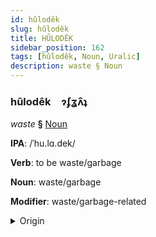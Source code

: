 ```yaml
---
id: hûlodêk
slug: hûlodêk
title: HÛLODÊK
sidebar_position: 162
tags: [hûlodêk, Noun, Uralic]
description: waste § Noun
---
```


### hûlodêk&emsp;<span kind="abugida">ɂʄʓʌ̑ʇ</span>

*waste* **§** [Noun](../../tags/Noun)

**IPA**: /ˈhu.lɑ.dek/

**Verb**: to be waste/garbage

**Noun**: waste/garbage

**Modifier**: waste/garbage-related

<details>
    <summary>Origin</summary>
    Hungarian hulladék [ˈhulːɒdeːk]<br/>
    <em>Uralic Language Family</em>
</details>